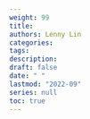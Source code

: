 ```yaml
---
weight: 99
title: 
authors: Lenny Lin
categories: 
tags: 
description: 
draft: false
date: " "
lastmod: "2022-09"
series: null
toc: true
---
```




